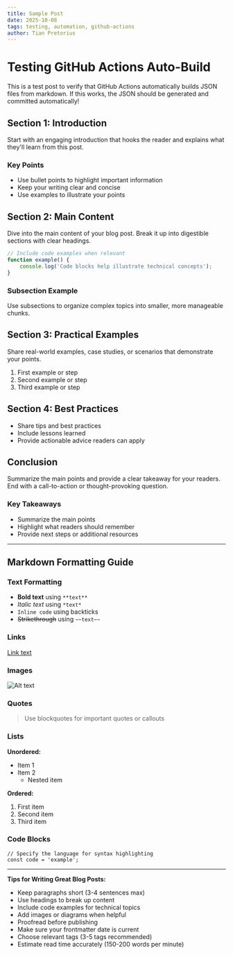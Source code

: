 ```yaml
---
title: Sample Post
date: 2025-10-08
tags: testing, automation, github-actions
author: Tian Pretorius
---
```


# Testing GitHub Actions Auto-Build

This is a test post to verify that GitHub Actions automatically builds JSON files from markdown. If this works, the JSON should be generated and committed automatically!

## Section 1: Introduction

Start with an engaging introduction that hooks the reader and explains what they'll learn from this post.

### Key Points
- Use bullet points to highlight important information
- Keep your writing clear and concise
- Use examples to illustrate your points

## Section 2: Main Content

Dive into the main content of your blog post. Break it up into digestible sections with clear headings.

```javascript
// Include code examples when relevant
function example() {
    console.log('Code blocks help illustrate technical concepts');
}
```

### Subsection Example

Use subsections to organize complex topics into smaller, more manageable chunks.

## Section 3: Practical Examples

Share real-world examples, case studies, or scenarios that demonstrate your points.

1. First example or step
2. Second example or step
3. Third example or step

## Section 4: Best Practices

- Share tips and best practices
- Include lessons learned
- Provide actionable advice readers can apply

## Conclusion

Summarize the main points and provide a clear takeaway for your readers. End with a call-to-action or thought-provoking question.

### Key Takeaways

- Summarize the main points
- Highlight what readers should remember
- Provide next steps or additional resources

---

## Markdown Formatting Guide

### Text Formatting
- **Bold text** using `**text**`
- *Italic text* using `*text*`
- `Inline code` using backticks
- ~~Strikethrough~~ using `~~text~~`

### Links
[Link text](https://example.com)

### Images
![Alt text](image-url.jpg)

### Quotes
> Use blockquotes for important quotes or callouts

### Lists
**Unordered:**
- Item 1
- Item 2
  - Nested item

**Ordered:**
1. First item
2. Second item
3. Third item

### Code Blocks
```language
// Specify the language for syntax highlighting
const code = 'example';
```

---

**Tips for Writing Great Blog Posts:**
- Keep paragraphs short (3-4 sentences max)
- Use headings to break up content
- Include code examples for technical topics
- Add images or diagrams when helpful
- Proofread before publishing
- Make sure your frontmatter date is current
- Choose relevant tags (3-5 tags recommended)
- Estimate read time accurately (150-200 words per minute)
